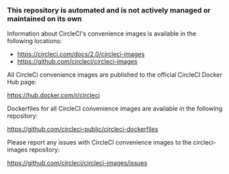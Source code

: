 ### This repository is automated and is not actively managed or maintained on its own

Information about CircleCI's convenience images is available in the following locations:

- https://circleci.com/docs/2.0/circleci-images
- https://github.com/circleci/circleci-images

All CircleCi convenience images are published to the official CircleCI Docker Hub page:

https://hub.docker.com/r/circleci

Dockerfiles for all CircleCI convenience images are available in the following repository:

https://github.com/circleci-public/circleci-dockerfiles

Please report any issues with CircleCI convenience images to the circleci-images repository:

https://github.com/circleci/circleci-images/issues
